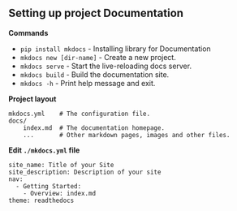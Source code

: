 ## Setting up project Documentation 
**Commands**

* `pip install mkdocs` - Installing library for Documentation
* `mkdocs new [dir-name]` - Create a new project.
* `mkdocs serve` - Start the live-reloading docs server.
* `mkdocs build` - Build the documentation site.
* `mkdocs -h` - Print help message and exit.


**Project layout**

    mkdocs.yml    # The configuration file.
    docs/
        index.md  # The documentation homepage.
        ...       # Other markdown pages, images and other files.


**Edit `./mkdocs.yml` file**
    
    site_name: Title of your Site
    site_description: Description of your site
    nav:
      - Getting Started:
        - Overview: index.md
    theme: readthedocs

